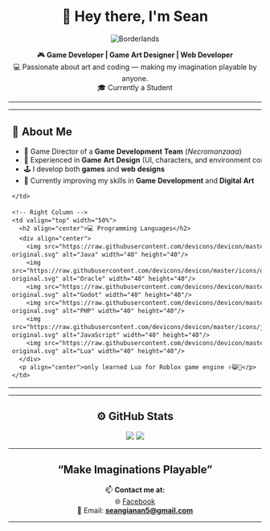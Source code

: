 <div align="center">

# 👋 Hey there, I'm **Sean**

<p align="center">
  <img src="https://www.pngarts.com/files/8/Borderlands-Transparent-Background-PNG.png" alt="Borderlands" width="300" />
</p>

🎮 **Game Developer | Game Art Designer | Web Developer**  
💻 Passionate about art and coding — making my imagination playable by anyone.  
🎓 Currently a Student  

</div>

---

<table align="center">
  <tr>
    <!-- Left Column -->
    <td valign="top" width="50%">
      
  <h2>🧩 About Me</h2>
  <ul>
    <li>🧠 Game Director of a <b>Game Development Team</b> (<i>Necromanzaaa</i>)</li>
    <li>🎨 Experienced in <b>Game Art Design</b> (UI, characters, and environment concepts)</li>
    <li>🕹️ I develop both <b>games</b> and <b>web designs</b></li>
    <li>🌱 Currently improving my skills in <b>Game Development</b> and <b>Digital Art</b></li>
  </ul>

    </td>

    <!-- Right Column -->
    <td valign="top" width="50%">
      <h2 align="center">💻 Programming Languages</h2>
      <div align="center">
        <img src="https://raw.githubusercontent.com/devicons/devicon/master/icons/java/java-original.svg" alt="Java" width="40" height="40"/>
        <img src="https://raw.githubusercontent.com/devicons/devicon/master/icons/oracle/oracle-original.svg" alt="Oracle" width="40" height="40"/>
        <img src="https://raw.githubusercontent.com/devicons/devicon/master/icons/godot/godot-original.svg" alt="Godot" width="40" height="40"/>
        <img src="https://raw.githubusercontent.com/devicons/devicon/master/icons/php/php-original.svg" alt="PHP" width="40" height="40"/>
        <img src="https://raw.githubusercontent.com/devicons/devicon/master/icons/javascript/javascript-original.svg" alt="JavaScript" width="40" height="40"/>
        <img src="https://raw.githubusercontent.com/devicons/devicon/master/icons/lua/lua-original.svg" alt="Lua" width="40" height="40"/>
      </div>
      <p align="center">only learned Lua for Roblox game engine ✌️😹🥀</p>
    </td>
  </tr>
</table>

---

<div align="center">

## ⚙️ GitHub Stats

<p align="center">
  <img height="165" src="https://github-readme-stats.vercel.app/api?username=alphamaleHyper233&show_icons=true&theme=dark" />
  <img height="165" src="https://github-readme-stats.vercel.app/api/top-langs/?username=alphamaleHyper233&layout=compact&theme=dark" />
</p>

---

## “Make Imaginations Playable”  

📫 **Contact me at:**  
🌐 [Facebook](https://www.facebook.com/sean.gianan.37/)  
📧 Email: **seangianan5@gmail.com**

---

</div>


